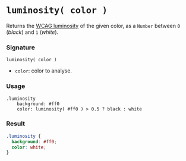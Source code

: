 # `luminosity( color )`

Returns the [WCAG luminosity](http://www.w3.org/TR/WCAG20/#relativeluminancedef) of the given color, as a `Number` between `0` (*black*) and `1` (*white*).

### Signature

`luminosity( color )`

* `color`: color to analyse.

### Usage

```stylus
.luminosity
    background: #ff0
    color: luminosity( #ff0 ) > 0.5 ? black : white
```

### Result

```css
.luminosity {
  background: #ff0;
  color: white;
}
```
